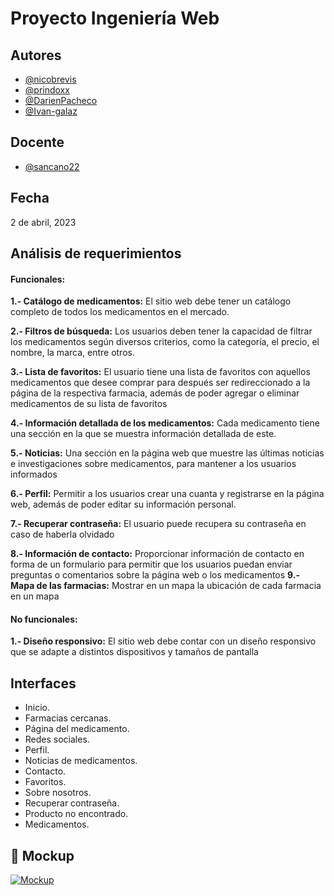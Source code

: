 # Proyecto Ingeniería Web

## Autores

- [@nicobrevis](https://www.github.com/nicobrevis)
- [@prindoxx](https://www.github.com/prindoxx)
- [@DarienPacheco](https://www.github.com/DarienPacheco)
- [@Ivan-galaz](https://www.github.com/Ivan-galaz)




## Docente


- [@sancano22](https://github.com/sancano22)

## Fecha

2 de abril, 2023


## Análisis de requerimientos



#### Funcionales:



**1.- Catálogo de medicamentos:** El sitio web debe tener un catálogo completo de todos los medicamentos en el mercado.


**2.- Filtros de búsqueda:** Los usuarios deben tener la capacidad de filtrar los medicamentos según diversos criterios, como la categoría, el precio, el nombre, la marca, entre otros.

**3.- Lista de favoritos:** El usuario tiene una lista de favoritos con aquellos medicamentos que desee comprar para después ser redireccionado a la página de la respectiva farmacia, además de poder agregar o eliminar medicamentos de su lista de favoritos

**4.- Información detallada de los medicamentos:** Cada medicamento tiene una sección en la que se muestra información detallada de este.

**5.- Noticias:** Una sección en la página web que muestre las últimas noticias e investigaciones sobre medicamentos, para mantener a los usuarios informados

**6.- Perfil:** Permitir a los usuarios crear una cuanta y registrarse en la página web, además de poder editar su información personal.
 
**7.- Recuperar contraseña:** El usuario puede recupera su contraseña en caso de haberla olvidado

**8.- Información de contacto:** Proporcionar información de contacto en forma de un formulario para permitir que los usuarios puedan enviar preguntas o comentarios sobre la página web o los medicamentos
**9.- Mapa de las farmacias:** Mostrar en un mapa la ubicación de cada farmacia en un mapa


#### No funcionales:



**1.- Diseño responsivo:** El sitio web debe contar con un diseño responsivo que se adapte a distintos dispositivos y tamaños de pantalla




## Interfaces

- Inicio.
- Farmacias cercanas.
- Página del medicamento.
- Redes sociales.
- Perfil.
- Noticias de medicamentos.
- Contacto.
- Favoritos.
- Sobre nosotros.
- Recuperar contraseña.
- Producto no encontrado.
- Medicamentos.


## 🔗 Mockup
[![Mockup](http://usabilitytesting.sg/wp-content/uploads/2016/09/moqups-logo.png)](https://app.moqups.com/I4bhrmpV2lMya5RKZ0M2ZBjG0rNCYxBJ/view/page/a4cf340de?fit_width=1)



